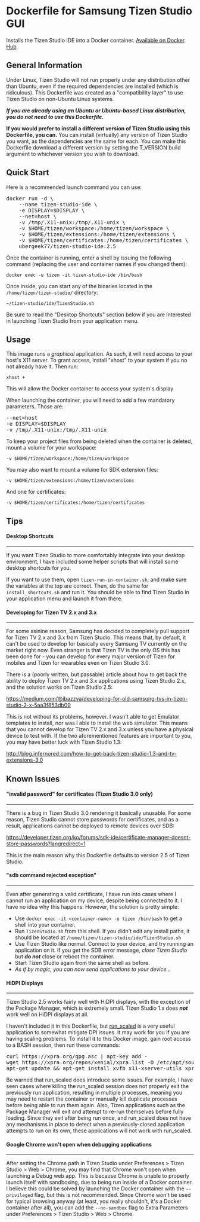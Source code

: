 # Dockerfile for Samsung Tizen Studio GUI
Installs the Tizen Studio IDE into a Docker container. [Available on Docker Hub](https://hub.docker.com/r/ubergeek77/tizen-studio-ide).

## General Information
Under Linux, Tizen Studio will not run properly under any distribution other than Ubuntu, even if the required dependencies are installed (which is ridiculous). This Dockerfile was created as a "compatibility layer" to use Tizen Studio on non-Ubuntu Linux systems.

***If you are already using an Ubuntu or Ubuntu-based Linux distribution, you do not need to use this Dockerfile.***

**If you would prefer to install a different version of Tizen Studio using this Dockerfile, you can.** You can install (virtually) any version of Tizen Studio you want, as the dependencies are the same for each. You can make this Dockerfile download a different version by setting the T_VERSION build argument to whichever version you wish to download.

## Quick Start
Here is a recommended launch command you can use:

<pre>
docker run -d \
    --name tizen-studio-ide \
    -e DISPLAY=$DISPLAY \
    --net=host \
    -v /tmp/.X11-unix:/tmp/.X11-unix \
    -v $HOME/tizen/workspace:/home/tizen/workspace \
    -v $HOME/tizen/extensions:/home/tizen/extensions \
    -v $HOME/tizen/certificates:/home/tizen/certificates \
    ubergeek77/tizen-studio-ide:2.5
</pre>

Once the container is running, enter a shell by issuing the following command (replacing the user and container names if you changed them):

`docker exec -u tizen -it tizen-studio-ide /bin/bash`

Once inside, you can start any of the binaries located in the `/home/tizen/tizen-studio/` directory:

`~/tizen-studio/ide/TizenStudio.sh`

Be sure to read the "Desktop Shortcuts" section below if you are interested in launching Tizen Studio from your application menu.

## Usage
This image runs a *graphical* application. As such, it will need access to your host's X11 server. To grant access, install "xhost" to your system if you no not already have it. Then run:

`xhost +`

This will allow the Docker container to access your system's display

When launching the container, you will need to add a few mandatory parameters. Those are:
<pre>
--net=host
-e DISPLAY=$DISPLAY
-v /tmp/.X11-unix:/tmp/.X11-unix
</pre>

To keep your project files from being deleted when the container is deleted, mount a volume for your workspace:

`-v $HOME/tizen/workspace:/home/tizen/workspace`

You may also want to mount a volume for SDK extension files:

`-v $HOME/tizen/extensions:/home/tizen/extensions`

And one for certificates:

`-v $HOME/tizen/certificates:/home/tizen/certificates`

## Tips

#### Desktop Shortcuts
---
If you want Tizen Studio to more comfortably integrate into your desktop environment, I have included some helper scripts that will install some desktop shortcuts for you.

If you want to use them, open `tizen-run-in-container.sh`, and make sure the variables at the top are correct. Then, do the same for `install_shortcuts.sh` and run it. You should be able to find Tizen Studio in your application menu and launch it from there.


#### Developing for Tizen TV 2.x and 3.x
---
For some asinine reason, Samsung has decided to completely pull support for Tizen TV 2.x and 3.x from Tizen Studio. This means that, by default, it can't be used to develop for basically every Samsung TV currently on the market right now. Even stranger is that Tizen TV is the only OS this has been done for - you can develop for every major version of Tizen for mobiles and Tizen for wearables even on Tizen Studio 3.0.

There is a (poorly written, but passable) article about how to get back the ability to deploy Tizen TV 2.x and 3.x applications using Tizen Studio 2.x, and the solution works on Tizen Studio 2.5:

https://medium.com/@ibazzva/developing-for-old-samsung-tvs-in-tizen-studio-2-x-5aa3f853db09

This is not without its problems, however. I wasn't able to get Emulator templates to install, nor was I able to install the web simulator. This means that you cannot develop for Tizen TV 2.x and 3.x unless you have a physical device to test with. If the two aforementioned features are important to you, you may have better luck with Tizen Studio 1.3:

http://blog.infernored.com/how-to-get-back-tizen-studio-1.3-and-tv-extensions-3.0

## Known Issues

#### "invalid password" for certificates (Tizen Studio 3.0 only)
---
There is a bug in Tizen Studio 3.0 rendering it basically unusable. For some reason, Tizen Studio cannot store passwords for certificates, and as a result, applications cannot be deployed to remote devices over SDB:

https://developer.tizen.org/ko/forums/sdk-ide/certificate-manager-doesnt-store-passwords?langredirect=1

This is the main reason why this Dockerfile defaults to version 2.5 of Tizen Studio.

#### "sdb command rejected exception"
---
Even after generating a valid certificate, I have run into cases where I cannot run an application on my device, despite being connected to it. I have no idea why this happens. However, the solution is pretty simple:

 - Use `docker exec -it <container-name> -u tizen /bin/bash` to get a shell into your container.
 - Run `TizenStudio.sh` from this shell. If you didn't edit any install paths, it should be located at `/home/tizen/tizen-studio/ide/TizenStudio.sh`
 - Use Tizen Studio like normal. Connect to your device, and try running an application on it. If you get the SDB error message, *close Tizen Studio* but ***do not*** close or reboot the container.
 - Start Tizen Studio again from the same shell as before.
 - *As if by magic, you can now send applications to your device...*

#### HiDPI Displays
---
Tizen Studio 2.5 works fairly well with HiDPI displays, with the exception of the Package Manager, which is extremely small. Tizen Studio 1.x does ***not*** work well on HiDPI displays at all.

I haven't included it in this Dockerfile, but [
run_scaled](https://github.com/kaueraal/run_scaled) is a very useful application to somewhat mitigate DPI issues. It may work for you if you are having scaling problems. To install it to this Docker image, gain root access to a BASH session, then run these commands:

<pre>
curl https://xpra.org/gpg.asc | apt-key add -
wget https://xpra.org/repos/xenial/xpra.list -O /etc/apt/sources.list.d/xpra.list
apt-get update && apt-get install xvfb x11-xserver-utils xpra
</pre>

Be warned that run_scaled does introduce some issues. For example, I have seen cases where killing the run_scaled session does not properly exit the previously run application, resulting in multiple processes, meaning you may need to restart the container or manually kill duplicate processes before being able to run them again. Also, Tizen applications such as the Package Manager will exit and attempt to re-run themselves before fully loading. Since they exit after being run once, and run_scaled does not have any mechanisms in place to detect when a previously-closed application attempts to run on its own, these applications will not work with run_scaled.

#### Google Chrome won't open when debugging applications
---
After setting the Chrome path in Tizen Studio under Preferences > Tizen Studio > Web > Chrome, you may find that Chrome won't open when launching a Debug web app. This is because Chrome is unable to properly launch itself with sandboxing, due to being run inside of a Docker container. I believe this could be solved by launching the Docker container with the `--privileged` flag, but this is not recommended. Since Chrome won't be used for typical browsing anyway (at least, you really shouldn't, it's a Docker container after all), you can add the `--no-sandbox` flag to Extra Parameters under Preferences > Tizen Studio > Web > Chrome.
